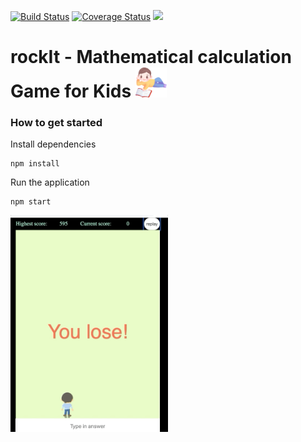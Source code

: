 [![Build Status](https://travis-ci.org/Nziranziza/rocket.svg?branch=master)](https://travis-ci.org/Nziranziza/rocket)  [![Coverage Status](https://coveralls.io/repos/github/Nziranziza/rocket/badge.svg?branch=168424328-add-unit-test)](https://coveralls.io/github/Nziranziza/rocket?branch=168424328-add-unit-test) <a href="https://codeclimate.com/github/Nziranziza/rocket/maintainability"><img src="https://api.codeclimate.com/v1/badges/cf0d143b17ac955902cf/maintainability" /></a>
# rockIt - Mathematical calculation Game for Kids <img src="./images/reading-kid.png" width="50">

### How to get started

Install dependencies
```
npm install
```

Run the application
```
npm start
```
<img src="./images/description.gif" width="50%">
